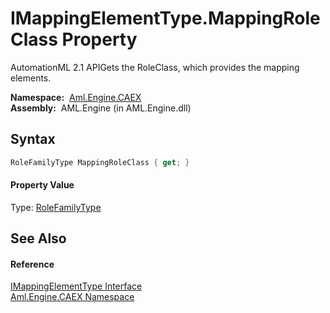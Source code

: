 IMappingElementType.MappingRoleClass Property
=============================================
AutomationML 2.1 APIGets the RoleClass, which provides the mapping elements.

  **Namespace:**  [Aml.Engine.CAEX][1]  
  **Assembly:**  AML.Engine (in AML.Engine.dll)

Syntax
------

```csharp
RoleFamilyType MappingRoleClass { get; }
```

#### Property Value
Type: [RoleFamilyType][2]

See Also
--------

#### Reference
[IMappingElementType Interface][3]  
[Aml.Engine.CAEX Namespace][1]  

[1]: ../README.md
[2]: ../RoleFamilyType/README.md
[3]: README.md
[4]: https://www.automationml.org
[5]: ../../icons/logoShade.png